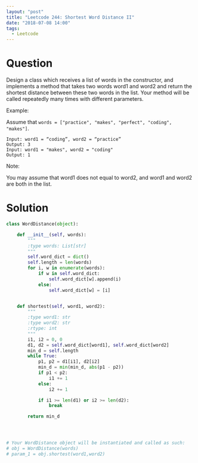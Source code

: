 ```yaml
---
layout: "post"
title: "Leetcode 244: Shortest Word Distance II"
date: "2018-07-08 14:00"
tags:
  - Leetcode
---
```


# Question
Design a class which receives a list of words in the constructor, and implements a method that takes two words word1 and word2 and return the shortest distance between these two words in the list. Your method will be called repeatedly many times with different parameters.

Example:

Assume that `words = ["practice", "makes", "perfect", "coding", "makes"]`.

```
Input: word1 = “coding”, word2 = “practice”
Output: 3
Input: word1 = "makes", word2 = "coding"
Output: 1
```

Note:

You may assume that word1 does not equal to word2, and word1 and word2 are both in the list.

# Solution
```python
class WordDistance(object):

    def __init__(self, words):
        """
        :type words: List[str]
        """
        self.word_dict = dict()
        self.length = len(words)
        for i, w in enumerate(words):
            if w in self.word_dict:
                self.word_dict[w].append(i)
            else:
                self.word_dict[w] = [i]


    def shortest(self, word1, word2):
        """
        :type word1: str
        :type word2: str
        :rtype: int
        """
        i1, i2 = 0, 0
        d1, d2 = self.word_dict[word1], self.word_dict[word2]
        min_d = self.length
        while True:
            p1, p2 = d1[i1], d2[i2]
            min_d = min(min_d, abs(p1 - p2))
            if p1 < p2:
                i1 += 1
            else:
                i2 += 1

            if i1 >= len(d1) or i2 >= len(d2):
                break

        return min_d




# Your WordDistance object will be instantiated and called as such:
# obj = WordDistance(words)
# param_1 = obj.shortest(word1,word2)
```
